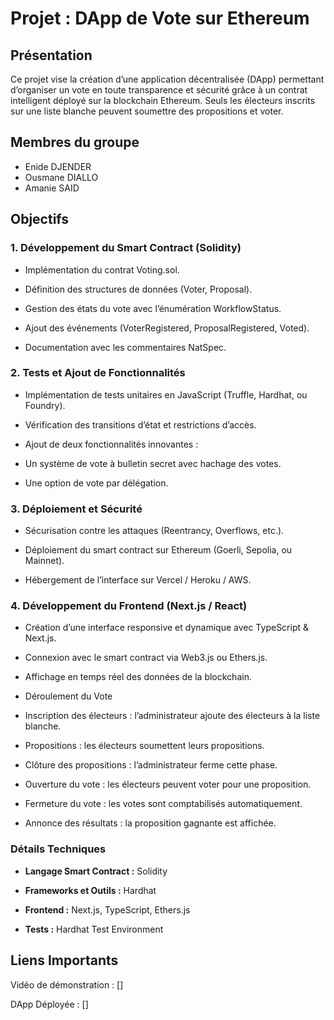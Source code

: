 # Projet : DApp de Vote sur Ethereum

## Présentation

Ce projet vise la création d’une application décentralisée (DApp) permettant d’organiser un vote en toute transparence et sécurité grâce à un contrat intelligent déployé sur la blockchain Ethereum. Seuls les électeurs inscrits sur une liste blanche peuvent soumettre des propositions et voter.

## Membres du groupe

- Enide DJENDER
- Ousmane DIALLO
- Amanie SAID

## Objectifs

### 1. Développement du Smart Contract (Solidity)

- Implémentation du contrat Voting.sol.

- Définition des structures de données (Voter, Proposal).

- Gestion des états du vote avec l’énumération WorkflowStatus.

- Ajout des événements (VoterRegistered, ProposalRegistered, Voted).

- Documentation avec les commentaires NatSpec.

### 2. Tests et Ajout de Fonctionnalités 

- Implémentation de tests unitaires en JavaScript (Truffle, Hardhat, ou Foundry).

- Vérification des transitions d’état et restrictions d’accès.

- Ajout de deux fonctionnalités innovantes :

- Un système de vote à bulletin secret avec hachage des votes.

- Une option de vote par délégation.

### 3. Déploiement et Sécurité 

- Sécurisation contre les attaques (Reentrancy, Overflows, etc.).

- Déploiement du smart contract sur Ethereum (Goerli, Sepolia, ou Mainnet).

- Hébergement de l’interface sur Vercel / Heroku / AWS.

### 4. Développement du Frontend (Next.js / React)

- Création d’une interface responsive et dynamique avec TypeScript & Next.js.

- Connexion avec le smart contract via Web3.js ou Ethers.js.

- Affichage en temps réel des données de la blockchain.

- Déroulement du Vote

- Inscription des électeurs : l’administrateur ajoute des électeurs à la liste blanche.

- Propositions : les électeurs soumettent leurs propositions.

- Clôture des propositions : l’administrateur ferme cette phase.

- Ouverture du vote : les électeurs peuvent voter pour une proposition.

- Fermeture du vote : les votes sont comptabilisés automatiquement.

- Annonce des résultats : la proposition gagnante est affichée.

### Détails Techniques

- **Langage Smart Contract :** Solidity

- **Frameworks et Outils :** Hardhat 

- **Frontend :** Next.js, TypeScript, Ethers.js

- **Tests :** Hardhat Test Environment

## Liens Importants

Vidéo de démonstration : []

DApp Déployée : []


